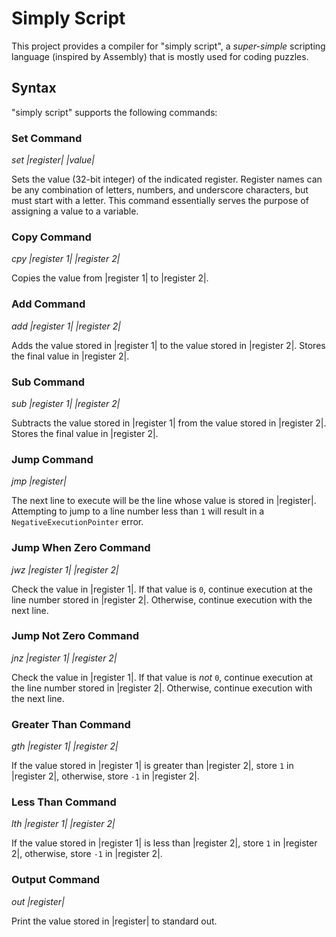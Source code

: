 # Simply Script

This project provides a compiler for "simply script", a _super-simple_ scripting language
(inspired by Assembly) that is mostly used for coding puzzles.

## Syntax

"simply script" supports the following commands:

### Set Command

_set |register| |value|_

Sets the value (32-bit integer) of the indicated register. Register names can be any
combination of letters, numbers, and underscore characters, but must start with a letter.
This command essentially serves the purpose of assigning a value to a variable.

### Copy Command

_cpy |register 1| |register 2|_

Copies the value from |register 1| to |register 2|.

### Add Command

_add |register 1| |register 2|_

Adds the value stored in |register 1| to the value stored in |register 2|. Stores the
final value in |register 2|.

### Sub Command

_sub |register 1| |register 2|_

Subtracts the value stored in |register 1| from the value stored in |register 2|. Stores
the final value in |register 2|.

### Jump Command

_jmp |register|_

The next line to execute will be the line whose value is stored in |register|. Attempting
to jump to a line number less than `1` will result in a `NegativeExecutionPointer` error.

### Jump When Zero Command

_jwz |register 1| |register 2|_

Check the value in |register 1|. If that value is `0`, continue execution at the line 
number stored in |register 2|. Otherwise, continue execution with the next line.

### Jump Not Zero Command

_jnz |register 1| |register 2|_

Check the value in |register 1|. If that value is *not* `0`, continue execution at the 
line number stored in |register 2|. Otherwise, continue execution with the next line.

### Greater Than Command

_gth |register 1| |register 2|_

If the value stored in |register 1| is greater than |register 2|, store `1` in 
|register 2|, otherwise, store `-1` in |register 2|.

### Less Than Command

_lth |register 1| |register 2|_

If the value stored in |register 1| is less than |register 2|, store `1` in 
|register 2|, otherwise, store `-1` in |register 2|.

### Output Command

_out |register|_

Print the value stored in |register| to standard out.